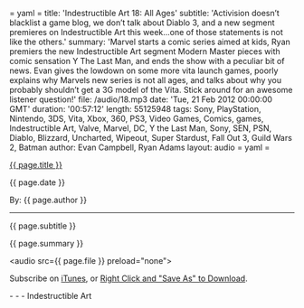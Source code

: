 = yaml =
title: 'Indestructible Art 18: All Ages'
subtitle: 'Activision doesn’t blacklist a game blog, we don’t talk about Diablo 3, and a new segment premieres on Indestructible Art this week...one of those statements is not like the others.'
summary: 'Marvel starts a comic series aimed at kids, Ryan premiers the new Indestructible Art segment Modern Master pieces with comic sensation Y The Last Man, and ends the show with a peculiar bit of news. Evan gives the lowdown on some more vita launch games, poorly explains why Marvels new series is not all ages, and talks about why you probably shouldn’t get a 3G model of the Vita. Stick around for an awesome listener question!'
file: /audio/18.mp3
date: 'Tue, 21 Feb 2012 00:00:00 GMT'
duration: '00:57:12'
length: 55125948
tags: Sony, PlayStation, Nintendo, 3DS, Vita, Xbox, 360, PS3, Video Games, Comics, games, Indestructible Art, Valve, Marvel, DC, Y the Last Man, Sony, SEN, PSN, Diablo, Blizzard, Uncharted, Wipeout, Super Stardust, Fall Out 3, Guild Wars 2, Batman
author: Evan Campbell, Ryan Adams
layout: audio
= yaml =

<a href="{{ page.url }}" class='postTitleLink'><p class='postTitle'>{{ page.title }}</p></a>
<p class='postPublished'>{{ page.date }}</p>
<p class='postAuthor'>By: {{ page.author }}</p>
<hr>
<p class='podcastSummary'>{{ page.subtitle }}</p>

<p class='podcastSummary'>{{ page.summary }}</p>

<audio src={{ page.file }} preload="none"></audio>
<p class='subLinks'>Subscribe on <a href='http://bit.ly/iapodcast'>iTunes</a>, or <a href={{ page.file }}>Right Click and "Save As" to Download</a>.</p>
- - -
Indestructible Art
